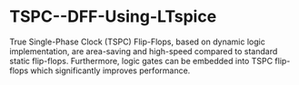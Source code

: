 # TSPC--DFF-Using-LTspice
True Single-Phase Clock (TSPC) Flip-Flops, based on dynamic logic implementation, are area-saving and high-speed compared to standard static flip-flops. Furthermore, logic gates can be embedded into TSPC flip-flops which significantly improves performance.
